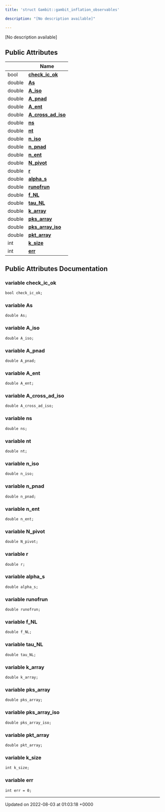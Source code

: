 ```yaml
---
title: 'struct Gambit::gambit_inflation_observables'

description: "[No description available]"

---
```









[No description available]

## Public Attributes

|                | Name           |
| -------------- | -------------- |
| bool | **[check_ic_ok](/documentation/code/main/classes/structgambit_1_1gambit__inflation__observables/#variable-check-ic-ok)**  |
| double | **[As](/documentation/code/main/classes/structgambit_1_1gambit__inflation__observables/#variable-as)**  |
| double | **[A_iso](/documentation/code/main/classes/structgambit_1_1gambit__inflation__observables/#variable-a-iso)**  |
| double | **[A_pnad](/documentation/code/main/classes/structgambit_1_1gambit__inflation__observables/#variable-a-pnad)**  |
| double | **[A_ent](/documentation/code/main/classes/structgambit_1_1gambit__inflation__observables/#variable-a-ent)**  |
| double | **[A_cross_ad_iso](/documentation/code/main/classes/structgambit_1_1gambit__inflation__observables/#variable-a-cross-ad-iso)**  |
| double | **[ns](/documentation/code/main/classes/structgambit_1_1gambit__inflation__observables/#variable-ns)**  |
| double | **[nt](/documentation/code/main/classes/structgambit_1_1gambit__inflation__observables/#variable-nt)**  |
| double | **[n_iso](/documentation/code/main/classes/structgambit_1_1gambit__inflation__observables/#variable-n-iso)**  |
| double | **[n_pnad](/documentation/code/main/classes/structgambit_1_1gambit__inflation__observables/#variable-n-pnad)**  |
| double | **[n_ent](/documentation/code/main/classes/structgambit_1_1gambit__inflation__observables/#variable-n-ent)**  |
| double | **[N_pivot](/documentation/code/main/classes/structgambit_1_1gambit__inflation__observables/#variable-n-pivot)**  |
| double | **[r](/documentation/code/main/classes/structgambit_1_1gambit__inflation__observables/#variable-r)**  |
| double | **[alpha_s](/documentation/code/main/classes/structgambit_1_1gambit__inflation__observables/#variable-alpha-s)**  |
| double | **[runofrun](/documentation/code/main/classes/structgambit_1_1gambit__inflation__observables/#variable-runofrun)**  |
| double | **[f_NL](/documentation/code/main/classes/structgambit_1_1gambit__inflation__observables/#variable-f-nl)**  |
| double | **[tau_NL](/documentation/code/main/classes/structgambit_1_1gambit__inflation__observables/#variable-tau-nl)**  |
| double | **[k_array](/documentation/code/main/classes/structgambit_1_1gambit__inflation__observables/#variable-k-array)**  |
| double | **[pks_array](/documentation/code/main/classes/structgambit_1_1gambit__inflation__observables/#variable-pks-array)**  |
| double | **[pks_array_iso](/documentation/code/main/classes/structgambit_1_1gambit__inflation__observables/#variable-pks-array-iso)**  |
| double | **[pkt_array](/documentation/code/main/classes/structgambit_1_1gambit__inflation__observables/#variable-pkt-array)**  |
| int | **[k_size](/documentation/code/main/classes/structgambit_1_1gambit__inflation__observables/#variable-k-size)**  |
| int | **[err](/documentation/code/main/classes/structgambit_1_1gambit__inflation__observables/#variable-err)**  |

## Public Attributes Documentation

### variable check_ic_ok

```
bool check_ic_ok;
```


### variable As

```
double As;
```


### variable A_iso

```
double A_iso;
```


### variable A_pnad

```
double A_pnad;
```


### variable A_ent

```
double A_ent;
```


### variable A_cross_ad_iso

```
double A_cross_ad_iso;
```


### variable ns

```
double ns;
```


### variable nt

```
double nt;
```


### variable n_iso

```
double n_iso;
```


### variable n_pnad

```
double n_pnad;
```


### variable n_ent

```
double n_ent;
```


### variable N_pivot

```
double N_pivot;
```


### variable r

```
double r;
```


### variable alpha_s

```
double alpha_s;
```


### variable runofrun

```
double runofrun;
```


### variable f_NL

```
double f_NL;
```


### variable tau_NL

```
double tau_NL;
```


### variable k_array

```
double k_array;
```


### variable pks_array

```
double pks_array;
```


### variable pks_array_iso

```
double pks_array_iso;
```


### variable pkt_array

```
double pkt_array;
```


### variable k_size

```
int k_size;
```


### variable err

```
int err = 0;
```


-------------------------------

Updated on 2022-08-03 at 01:03:18 +0000